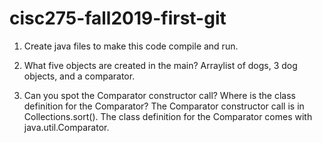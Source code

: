 # cisc275-fall2019-first-git
1. Create java files to make this code compile and run.

2. What five objects are created in the main?
Arraylist of dogs, 3 dog objects, and a comparator.

3. Can you spot the Comparator constructor call? Where is the class definition for the Comparator?
The Comparator constructor call is in Collections.sort(). The class definition for the Comparator comes with java.util.Comparator. 
